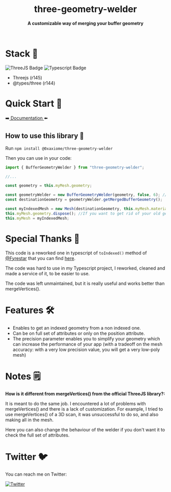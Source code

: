 <div align="center">
	<br>
	<h1>three-geometry-welder</h1>
	<p>
		<b>A customizable way of merging your buffer geometry</b>
	</p>
</div>
<br>

# Stack 🧰

<p>
    <img src="https://img.shields.io/badge/threejs-black?style=for-the-badge&logo=three.js&logoColor=white" alt="ThreeJS Badge">
    <img src="https://img.shields.io/badge/typescript-%23007ACC.svg?style=for-the-badge&logo=typescript&logoColor=white" alt="Typescript Badge">
</p>

- Threejs (r145)
- @types/three (r144)

# Quick Start 🏁

➡️[ Documentation ](https://0xaxiome.github.io/docs/three-geometry-welder/v0.1.0/)⬅️

## How to use this library 🔧

Run `npm install @0xaxiome/three-geometry-welder`

Then you can use in your code:

```typescript
import { BufferGeometryWelder } from "three-geometry-welder";

//...

const geometry = this.myMesh.geometry;

const geometryWelder = new BufferGeometryWelder(geometry, false, 6); // The second and third parameter are optional.
const destinationGeometry = geometryWelder.getMergedBufferGeometry();

const myIndexedMesh = new Mesh(destinationGeometry, this.myMesh.material);
this.myMesh.geometry.dispose(); //If you want to get rid of your old geometry not indexed.
this.myMesh = myIndexedMesh;
```


# Special Thanks 💖

This code is a reworked one in typescript of `toIndexed()` method of [@Fyrestar](https://github.com/Fyrestar)
that you can find [here](https://github.com/Fyrestar/THREE.BufferGeometry-toIndexed).

The code was hard to use in my Typescript project, I reworked, cleaned and made a service of it, to be easier to use. 

The code was left unmaintained, but it is really useful and works better than mergeVertices(). 

# Features 🛠️

- Enables to get an indexed geometry from a non indexed one.
- Can be on full set of attributes or only on the position attribute.
- The precision parameter enables you to simplify your geometry which can increase the performance of your app (with a tradeoff on the mesh accuracy: with a very low precision value, you will get a very low-poly mesh)

# Notes 🗒️

**How is it different from mergeVertices() from the official ThreeJS library?:**

It is meant to do the same job. I encountered a lot of problems with mergeVertices() and there is a lack of customization.
For example, I tried to use mergeVertices() of a 3D scan, it was unsuccessful to do so, and also making all in the mesh. 

Here you can also change the behaviour of the welder if you don't want it to check the full set of attributes.

# Twitter 🐦

You can reach me on Twitter:

[![Twitter](https://img.shields.io/badge/Twitter-%231DA1F2.svg?style=for-the-badge&logo=Twitter&logoColor=white)](https://twitter.com/0xAxiome)
